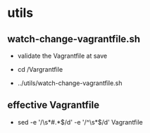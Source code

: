 # utils

## watch-change-vagrantfile.sh

- validate the Vagrantfile at save

- cd <DIRECTORY>/Vargrantfile

- ../utils/watch-change-vagrantfile.sh

## effective Vagrantfile
- sed -e '/\s*#.*$/d' -e '/^\s*$/d' Vagrantfile